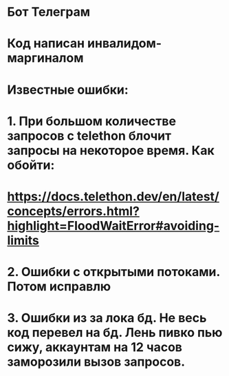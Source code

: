 # Бот Телеграм
# Код написан инвалидом-маргиналом
# Известные ошибки:
# 1. При большом количестве запросов с telethon блочит запросы на некоторое время. Как обойти:
# https://docs.telethon.dev/en/latest/concepts/errors.html?highlight=FloodWaitError#avoiding-limits
# 2. Ошибки с открытыми потоками. Потом исправлю
# 3. Ошибки из за лока бд. Не весь код перевел на бд. Лень пивко пью сижу, аккаунтам на 12 часов заморозили вызов запросов.
